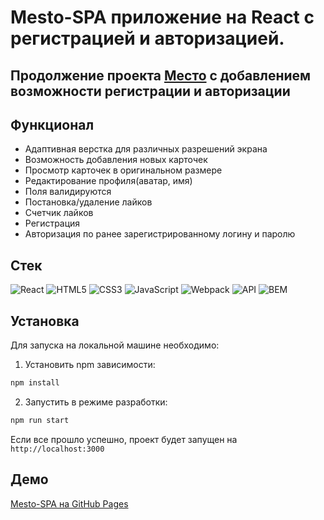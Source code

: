 # Mesto-SPA приложение на React с регистрацией и авторизацией.

## Продолжение проекта [Место](https://github.com/altwebga/mesto-react.git) с добавлением возможности регистрации и авторизации

## Функционал
- Адаптивная верстка для различных разрешений экрана
- Возможность добавления новых карточек
- Просмотр карточек в оригинальном размере
- Редактирование профиля(аватар, имя)
- Поля валидируются
- Постановка/удаление лайков
- Счетчик лайков
- Регистрация
- Авторизация по ранее зарегистрированному логину и паролю

## Стек

![React](https://img.shields.io/badge/-React-61daf8?logo=react&logoColor=black)
![HTML5](https://img.shields.io/badge/-HTML5-e34f26?logo=html5&logoColor=white)
![CSS3](https://img.shields.io/badge/-CSS3-1572b6?logo=css3&logoColor=white)
![JavaScript](https://img.shields.io/badge/-JavaScript-f7df1e?logo=javaScript&logoColor=black)
![Webpack](https://img.shields.io/badge/-Webpack-99d6f8?logo=webpack&logoColor=black)
![API](https://img.shields.io/badge/-api-yellow)
![BEM](https://img.shields.io/badge/-BEM-yellowgreen)

## Установка
Для запуска на локальной машине необходимо:</br>
1. Установить npm зависимости:</br>
```sh
npm install
```
2. Запустить в режиме разработки:</br>
```sh
npm run start
```
Если все прошло успешно, проект будет запущен на `http://localhost:3000`

## Демо

[Mesto-SPA на GitHub Pages](https://altwebga.github.io/react-mesto-auth/)